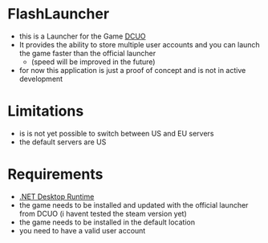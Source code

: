 # FlashLauncher
- this is a Launcher for the Game [DCUO](https://www.dcuniverseonline.com/home)
- It provides the ability to store multiple user accounts and you can launch the game faster than the official launcher 
  - (speed will be improved in the future)
- for now this application is just a proof of concept and is not in active development

# Limitations
- is is not yet possible to switch between US and EU servers
- the default servers are US

# Requirements
- [.NET Desktop Runtime](https://dotnet.microsoft.com/download/dotnet/5.0)
- the game needs to be installed and updated with the official launcher from DCUO (i havent tested the steam version yet)
- the game needs to be installed in the default location
- you need to have a valid user account
